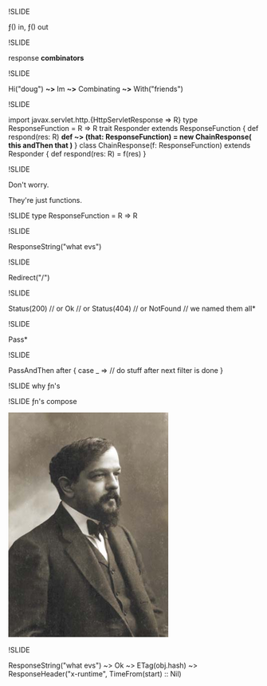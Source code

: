 !SLIDE

&fnof;() in, &fnof;() out

!SLIDE

response <strong>combinators</strong>

!SLIDE

Hi("doug") <strong>~></strong> Im <strong>~></strong> Combinating <strong>~></strong> With("friends")

!SLIDE
<div class='hc'>import javax.servlet.http.{HttpServletResponse => R}
type ResponseFunction = R => R
trait Responder extends ResponseFunction {
  def respond(res: R)
  <strong>def ~> (that: ResponseFunction) = new ChainResponse(
    this andThen that
  )</strong>
}
class ChainResponse(f: ResponseFunction) extends Responder {
  def respond(res: R) = f(res)
}
</div>

!SLIDE

Don't worry. 

They're just functions.

!SLIDE
    type ResponseFunction = R => R

!SLIDE

<div class="hc"><span class="ex">ResponseString</span>("what evs")
</div>

!SLIDE
<div class="hc"><span class="ex">Redirect</span>("/")
</div>

!SLIDE
<div class="hc"><span class="ex">Status</span>(200)
<span class="comment">// or</span>
<span class="ex">Ok</span>
<span class="comment">// or</span>
<span class="ex">Status</span>(404)
<span class="comment">// or</span>
<span class="ex">NotFound</span>
<span class="comment">// we named them all*</span>
</div>


!SLIDE
<div class="hc"><span class="ex">Pass</span>*</div>

!SLIDE
<div class="hc"><span class="ex">PassAndThen</span> after {
  case _ => <span class="comment">// do stuff after next filter is done</span>
}</div>

!SLIDE
why &fnof;n's

!SLIDE
&fnof;n's compose

![compose](responses/debussy.jpg "compose")

!SLIDE
<div class="hc"><span class="ex">ResponseString</span>("what evs") ~> <span class="ex">Ok</span> ~> <span class="ex">ETag</span>(obj.hash) ~>
   <span class="ex">ResponseHeader</span>("x-runtime", TimeFrom(start) :: Nil)
</div>